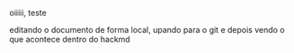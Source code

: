 oiiiii, teste

editando o documento de forma local, upando para o git e depois vendo o que acontece dentro do hackmd
